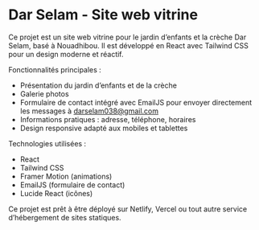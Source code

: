 Dar Selam - Site web vitrine
============================

Ce projet est un site web vitrine pour le jardin d’enfants et la crèche Dar Selam, basé à Nouadhibou. 
Il est développé en React avec Tailwind CSS pour un design moderne et réactif. 

Fonctionnalités principales :
- Présentation du jardin d’enfants et de la crèche
- Galerie photos
- Formulaire de contact intégré avec EmailJS pour envoyer directement les messages à darselam038@gmail.com
- Informations pratiques : adresse, téléphone, horaires
- Design responsive adapté aux mobiles et tablettes

Technologies utilisées :
- React
- Tailwind CSS
- Framer Motion (animations)
- EmailJS (formulaire de contact)
- Lucide React (icônes)

Ce projet est prêt à être déployé sur Netlify, Vercel ou tout autre service d’hébergement de sites statiques.
